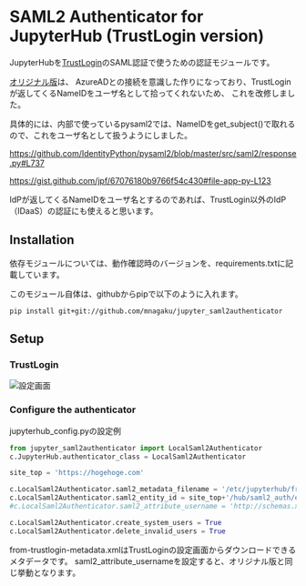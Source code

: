 # SAML2 Authenticator for JupyterHub (TrustLogin version)

JupyterHubを[TrustLogin](https://trustlogin.com/)のSAML認証で使うための認証モジュールです。

[オリジナル版](https://github.com/ImperialCollegeLondon/jupyter_saml2authenticator)は、
AzureADとの接続を意識した作りになっており、TrustLoginが返してくるNameIDをユーザ名として拾ってくれないため、
これを改修しました。

具体的には、内部で使っているpysaml2では、NameIDをget_subject()で取れるので、これをユーザ名として扱うようにしました。

https://github.com/IdentityPython/pysaml2/blob/master/src/saml2/response.py#L737

https://gist.github.com/jpf/67076180b9766f54c430#file-app-py-L123

IdPが返してくるNameIDをユーザ名とするのであれば、TrustLogin以外のIdP（IDaaS）の認証にも使えると思います。

## Installation

依存モジュールについては、動作確認時のバージョンを、requirements.txtに記載しています。

このモジュール自体は、githubからpipで以下のように入れます。

```pip install git+git://github.com/mnagaku/jupyter_saml2authenticator```

## Setup

### TrustLogin

![設定画面](trustlogin_setting.png)

### Configure the authenticator

jupyterhub_config.pyの設定例

```python
from jupyter_saml2authenticator import LocalSaml2Authenticator
c.JupyterHub.authenticator_class = LocalSaml2Authenticator

site_top = 'https://hogehoge.com'

c.LocalSaml2Authenticator.saml2_metadata_filename = '/etc/jupyterhub/from-trustlogin-metadata.xml'
c.LocalSaml2Authenticator.saml2_entity_id = site_top+'/hub/saml2_auth/ent'
#c.LocalSaml2Authenticator.saml2_attribute_username = 'http://schemas.xmlsoap.org/ws/2005/05/identity/claims/name'

c.LocalSaml2Authenticator.create_system_users = True
c.LocalSaml2Authenticator.delete_invalid_users = True
```

from-trustlogin-metadata.xmlはTrustLoginの設定画面からダウンロードできるメタデータです。
saml2_attribute_usernameを設定すると、オリジナル版と同じ挙動となります。

